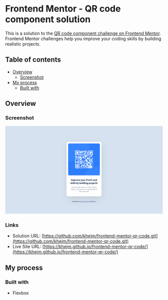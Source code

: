 # Frontend Mentor - QR code component solution

This is a solution to the [QR code component challenge on Frontend Mentor](https://www.frontendmentor.io/challenges/qr-code-component-iux_sIO_H). Frontend Mentor challenges help you improve your coding skills by building realistic projects. 

## Table of contents

- [Overview](#overview)
  - [Screenshot](#screenshot)
- [My process](#my-process)
  - [Built with](#built-with)


## Overview

### Screenshot

![Qr code Screenshot](screenshot-qr-code.jpg)

### Links

- Solution URL: [https://github.com/khejm/frontend-mentor-qr-code.git](https://github.com/khejm/frontend-mentor-qr-code.git)
- Live Site URL: [https://khejm.github.io/frontend-mentor-qr-code/](https://khejm.github.io/frontend-mentor-qr-code/)

## My process

### Built with
- Flexbox


